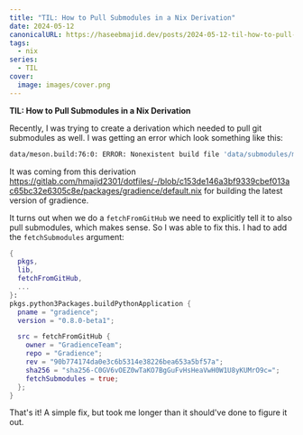 ```yaml
---
title: "TIL: How to Pull Submodules in a Nix Derivation"
date: 2024-05-12
canonicalURL: https://haseebmajid.dev/posts/2024-05-12-til-how-to-pull-submodules-in-a-nix-derivation
tags:
  - nix
series:
  - TIL
cover:
  image: images/cover.png
---
```


**TIL: How to Pull Submodules in a Nix Derivation**

Recently, I was trying to create a derivation which needed to pull git submodules as well. I was getting an error which
look something like this:

```bash
data/meson.build:76:0: ERROR: Nonexistent build file 'data/submodules/meson.build'
```

It was coming from this derivation https://gitlab.com/hmajid2301/dotfiles/-/blob/c153de146a3bf9339cbef013ac65bc32e6305c8e/packages/gradience/default.nix for building the latest version of gradience.

It turns out when we do a `fetchFromGitHub` we need to explicitly tell it to also pull submodules, which makes sense.
So I was able to fix this. I had to add the `fetchSubmodules` argument:

```nix {hl_lines=16}
{
  pkgs,
  lib,
  fetchFromGitHub,
  ...
}:
pkgs.python3Packages.buildPythonApplication {
  pname = "gradience";
  version = "0.8.0-beta1";

  src = fetchFromGitHub {
    owner = "GradienceTeam";
    repo = "Gradience";
    rev = "90b774174da0e3c6b5314e38226bea653a5bf57a";
    sha256 = "sha256-C0GV6vOEZ0wTaKO7BgGuFvHsHeaVwH0W1U8yKUMrO9c=";
    fetchSubmodules = true;
  };
}
```

That's it! A simple fix, but took me longer than it should've done to figure it out.
